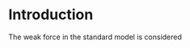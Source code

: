 # Introduction
The weak force in the standard model is considered
<!--stackedit_data:
eyJoaXN0b3J5IjpbMTE4MzEyMzA5MSwtMTg1NTIzMzk5MiwtMj
A4ODc0NjYxMiwtMzMyNDU1MzYzXX0=
-->